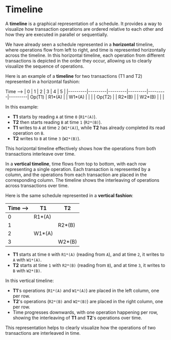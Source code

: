 # Timeline
A **timeline** is a graphical representation of a schedule. It provides a way to visualize how transaction operations are ordered relative to each other and how they are executed in parallel or sequentially.

We have already seen a schedule represented in a **horizontal** timeline, where operations flow from left to right, and time is represented horizontally across the timeline. In this horizontal timeline, each operation from different transactions is depicted in the order they occur, allowing us to clearly visualize the sequence of operations.

Here is an example of a **timeline** for two transactions (T1 and T2) represented in a horizontal fashion:

Time --> | 0 | 1 | 2 | 3 | 4 | 5 |
|---------|---------|---------|---------|---------|---------|
Op(T1) | R1*(A) | | W1*(A) | | | |
Op(T2) | | R2*(B) | | W2*(B) | | |


In this example:
- **T1** starts by reading `A` at time `0` (`R1*(A)`).
- **T2** then starts reading `B` at time `1` (`R2*(B)`).
- **T1** writes to `A` at time `2` (`W1*(A)`), while **T2** has already completed its read operation on `B`.
- **T2** writes to `B` at time `3` (`W2*(B)`).

This horizontal timeline effectively shows how the operations from both transactions interleave over time.

In a **vertical timeline**, time flows from top to bottom, with each row representing a single operation. Each transaction is represented by a column, and the operations from each transaction are placed in the corresponding column. The timeline shows the interleaving of operations across transactions over time.

Here is the same schedule represented in a **vertical fashion**:

| Time --> |    T1    |    T2    |
|----------|----------|----------|
|    0     |  R1*(A)  |          |
|    1     |          |  R2*(B)  |
|    2     |  W1*(A)  |          |
|    3     |          |  W2*(B)  |


- **T1** starts at time `0` with `R1*(A)` (reading from `A`), and at time `2`, it writes to `A` with `W1*(A)`.
- **T2** starts at time `1` with `R2*(B)` (reading from `B`), and at time `3`, it writes to `B` with `W2*(B)`.

In this vertical timeline:
- **T1**'s operations (`R1*(A)` and `W1*(A)`) are placed in the left column, one per row.
- **T2**'s operations (`R2*(B)` and `W2*(B)`) are placed in the right column, one per row.
- Time progresses downwards, with one operation happening per row, showing the interleaving of **T1** and **T2**'s operations over time.

This representation helps to clearly visualize how the operations of two transactions are interleaved in time.
